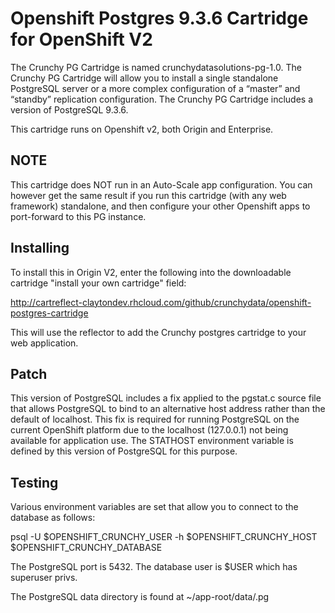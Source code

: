 Openshift Postgres 9.3.6 Cartridge for OpenShift V2
=============================

The Crunchy PG Cartridge is named crunchydatasolutions-pg-1.0. The Crunchy PG Cartridge will allow you to install a single standalone PostgreSQL server or a more complex configuration of a “master” and “standby” replication configuration. The Crunchy PG Cartridge includes a version of PostgreSQL 9.3.6. 

This cartridge runs on Openshift v2, both Origin and Enterprise.

NOTE
----
This cartridge does NOT run in an Auto-Scale app configuration.  You
can however get the same result if you run this cartridge (with any 
web framework) standalone, and then configure your other Openshift
apps to port-forward to this PG instance.

Installing
---------------

To install this in Origin V2, enter the following into the downloadable
cartridge "install your own cartridge" field:

http://cartreflect-claytondev.rhcloud.com/github/crunchydata/openshift-postgres-cartridge

This will use the reflector to add the Crunchy postgres cartridge to your
web application.

Patch
---------------

This version of PostgreSQL includes a fix applied to the pgstat.c source file that allows PostgreSQL to bind to an alternative host address rather than the default of localhost. This fix is required for running PostgreSQL on the current OpenShift platform due to the localhost (127.0.0.1) not being available for application use. The STATHOST environment variable is defined by this version of PostgreSQL for this purpose. 


Testing
-------------
Various environment variables are set that allow you to connect
to the database as follows:

psql -U $OPENSHIFT_CRUNCHY_USER -h $OPENSHIFT_CRUNCHY_HOST $OPENSHIFT_CRUNCHY_DATABASE

The PostgreSQL port is 5432.  The database user is $USER which has superuser privs.

The PostgreSQL data directory is found at ~/app-root/data/.pg

